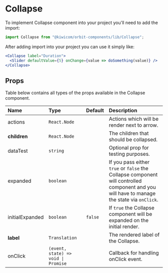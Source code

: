 # Collapse

To implement Collapse component into your project you'll need to add the import:

```jsx
import Collapse from "@kiwicom/orbit-components/lib/Collapse";
```

After adding import into your project you can use it simply like:

```jsx
<Collapse label="Duration">
  <Slider defaultValue={5} onChange={value => doSomething(value)} />
</Collapse>
```

## Props

Table below contains all types of the props available in the Collapse component.

| Name            | Type                                | Default | Description                                                                                                                                |
| :-------------- | :---------------------------------- | :------ | :----------------------------------------------------------------------------------------------------------------------------------------- |
| actions         | `React.Node`                        |         | Actions which will be render next to arrow.                                                                                                |
| **children**    | `React.Node`                        |         | The children that should be collapsed.                                                                                                     |
| dataTest        | `string`                            |         | Optional prop for testing purposes.                                                                                                        |
| expanded        | `boolean`                           |         | If you pass either `true` or `false` the Collapse component will controlled component and you will have to manage the state via `onClick`. |
| initialExpanded | `boolean`                           | `false` | If `true` the Collapse component will be expanded on the initial render.                                                                   |
| **label**       | `Translation`                       |         | The rendered label of the Collapse.                                                                                                        |
| onClick         | `(event, state) => void \| Promise` |         | Callback for handling onClick event.                                                                                                       |
